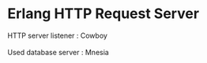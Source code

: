 # Erlang  HTTP Request Server

HTTP server listener : Cowboy 
<br/>
<br/>
Used database server : Mnesia
